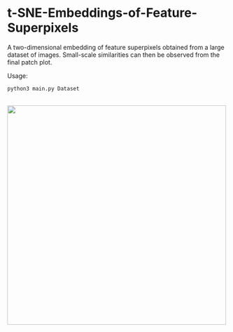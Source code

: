 # t-SNE-Embeddings-of-Feature-Superpixels
A two-dimensional embedding of feature superpixels obtained from a large dataset of images. Small-scale similarities can then be observed from the final patch plot.

Usage:

`python3 main.py Dataset`

<br>
<img src="tsne_thumbnails.png" width="500" />
